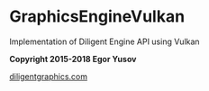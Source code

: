 
# GraphicsEngineVulkan

Implementation of Diligent Engine API using Vulkan




**Copyright 2015-2018 Egor Yusov**

[diligentgraphics.com](http://diligentgraphics.com)
